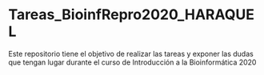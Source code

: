# Tareas_BioinfRepro2020_HARAQUEL
Este repositorio tiene el objetivo de realizar las tareas y exponer las dudas que tengan lugar durante el curso de Introducción a la Bioinformática 2020
